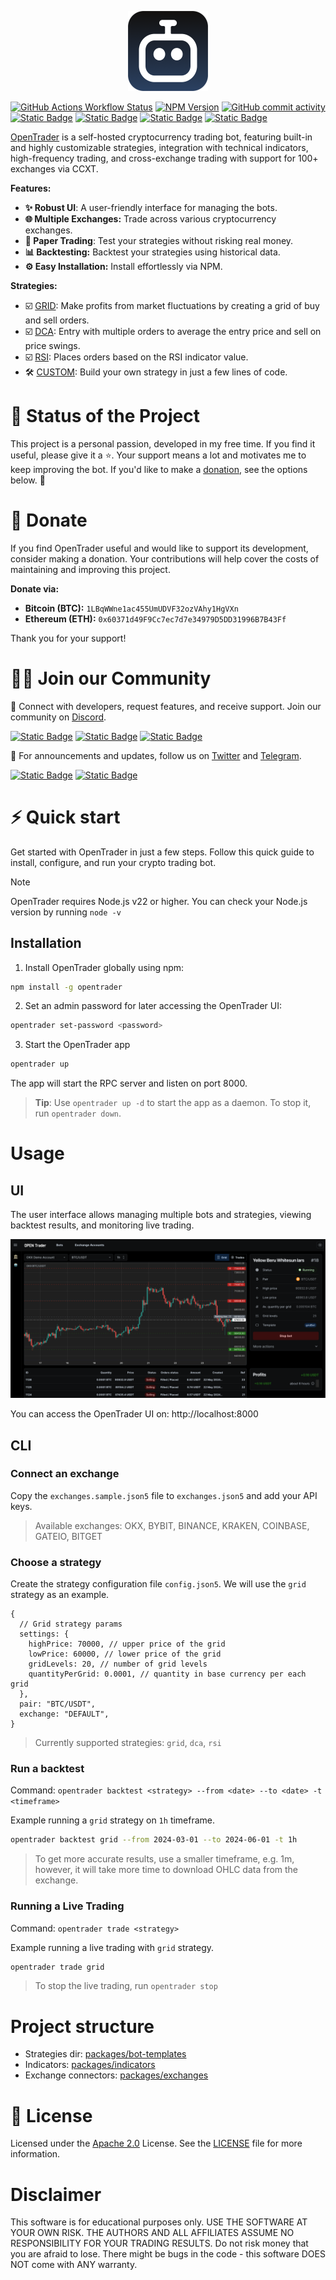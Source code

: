 <p align="center">
  <a href="https://github.com/bludnic/opentrader" title="OpenTrader">
    <img src=".github/images/logo-dark-rounded.png" alt="OpenTrader logo" width="128" />
  </a>
</p>

[![GitHub Actions Workflow Status](https://img.shields.io/github/actions/workflow/status/bludnic/opentrader/dev.yml)](https://github.com/bludnic/opentrader/actions)
[![NPM Version](https://img.shields.io/npm/v/opentrader?color=blue)](https://www.npmjs.com/package/opentrader)
[![GitHub commit activity](https://img.shields.io/github/commit-activity/m/bludnic/opentrader)](https://github.com/bludnic/opentrader/graphs/contributors)
[![Static Badge](https://img.shields.io/badge/Twitter-black?logo=X&color=white&logoColor=black)](https://x.com/intent/follow?screen_name=OpenTraderLabs)
[![Static Badge](https://img.shields.io/badge/Discord-white?logo=Discord)](https://discord.gg/RS7y3ffvvG)
[![Static Badge](https://img.shields.io/badge/Reddit-white?logo=Reddit)](https://www.reddit.com/r/OpenTrader)
[![Static Badge](https://img.shields.io/badge/Telegram-white?logo=Telegram)](https://t.me/+cJLNxLSjcW83Njgy)

[OpenTrader](https://github.com/bludnic/opentrader) is a self-hosted cryptocurrency trading bot, featuring built-in and highly customizable strategies, integration with technical indicators, high-frequency trading, and cross-exchange trading with support for 100+ exchanges via CCXT.

**Features:**

- **✨ Robust UI**: A user-friendly interface for managing the bots.
- **🌐 Multiple Exchanges:** Trade across various cryptocurrency exchanges.
- **📝 Paper Trading**: Test your strategies without risking real money.
- **📊 Backtesting:** Backtest your strategies using historical data.
- **⚙️ Easy Installation:** Install effortlessly via NPM.

**Strategies:**

- ☑️ [GRID](packages/bot-templates/src/templates/grid-bot.ts): Make profits from market fluctuations by creating a grid of buy and sell orders.
- ☑️ [DCA](packages/bot-templates/src/templates/dca.ts): Entry with multiple orders to average the entry price and sell on price swings.
- ☑️ [RSI](packages/bot-templates/src/templates/rsi.ts): Places orders based on the RSI indicator value.
- 🛠️ [CUSTOM](https://github.com/Open-Trader/custom-strategy): Build your own strategy in just a few lines of code.

# 💓 Status of the Project

This project is a personal passion, developed in my free time. If you find it useful, please give it a ⭐️. Your support means a lot and motivates me to keep improving the bot. If you'd like to make a [donation](#Donate), see the options below. 💖

# 🍩 Donate

If you find OpenTrader useful and would like to support its development, consider making a donation. Your contributions will help cover the costs of maintaining and improving this project.

**Donate via:**

- **Bitcoin (BTC):** `1LBqWWne1ac455UmUDVF32ozVAhy1HgVXn`
- **Ethereum (ETH):** `0x60371d49F9Cc7ec7d7e34979D5DD31996B7B43Ff`

Thank you for your support!

# 👋🏻 Join our Community

👥 Connect with developers, request features, and receive support. Join our community on [Discord](https://discord.gg/RS7y3ffvvG).

[![Static Badge](https://img.shields.io/badge/Discord-white?logo=Discord&style=for-the-badge&color=white&logoColor=7289da)](https://discord.gg/RS7y3ffvvG)
[![Static Badge](https://img.shields.io/badge/Telegram-white?logo=Telegram&style=for-the-badge&color=white)](https://t.me/+cJLNxLSjcW83Njgy)
[![Static Badge](https://img.shields.io/badge/Reddit-white?logo=Reddit&style=for-the-badge&color=white)](https://www.reddit.com/r/OpenTrader)

🔔 For announcements and updates, follow us on [Twitter](https://twitter.com/intent/follow?screen_name=OpenTraderLabs) and [Telegram](https://t.me/opentrader_pro).

[![Static Badge](https://img.shields.io/badge/Twitter-white?logo=X&style=for-the-badge&color=black)](https://twitter.com/intent/follow?screen_name=OpenTraderLabs)
[![Static Badge](https://img.shields.io/badge/Telegram-white?logo=Telegram&style=for-the-badge&color=24A1DE&logoColor=white)](https://t.me/opentrader_pro)

# ⚡️ Quick start

Get started with OpenTrader in just a few steps. Follow this quick guide to install, configure, and run your crypto trading bot.

> [!NOTE]
> OpenTrader requires Node.js v22 or higher. You can check your Node.js version by running `node -v`

## Installation

1. Install OpenTrader globally using npm:

```bash
npm install -g opentrader
```

2. Set an admin password for later accessing the OpenTrader UI:

```bash
opentrader set-password <password>
```

3. Start the OpenTrader app

```bash
opentrader up
```

The app will start the RPC server and listen on port 8000.

> **Tip**: Use `opentrader up -d` to start the app as a daemon. To stop it, run `opentrader down`.

# Usage

## UI

The user interface allows managing multiple bots and strategies, viewing backtest results, and monitoring live trading.

![UI Preview](.github/images/ui.png)

You can access the OpenTrader UI on: http://localhost:8000

## CLI

### Connect an exchange

Copy the `exchanges.sample.json5` file to `exchanges.json5` and add your API keys.

> Available exchanges: OKX, BYBIT, BINANCE, KRAKEN, COINBASE, GATEIO, BITGET

### Choose a strategy

Create the strategy configuration file `config.json5`. We will use the `grid` strategy as an example.

```json5
{
  // Grid strategy params
  settings: {
    highPrice: 70000, // upper price of the grid
    lowPrice: 60000, // lower price of the grid
    gridLevels: 20, // number of grid levels
    quantityPerGrid: 0.0001, // quantity in base currency per each grid
  },
  pair: "BTC/USDT",
  exchange: "DEFAULT",
}
```

> Currently supported strategies: `grid`, `dca`, `rsi`

### Run a backtest

Command: `opentrader backtest <strategy> --from <date> --to <date> -t <timeframe>`

Example running a `grid` strategy on `1h` timeframe.

```bash
opentrader backtest grid --from 2024-03-01 --to 2024-06-01 -t 1h
```

> To get more accurate results, use a smaller timeframe, e.g. 1m, however, it will take more time to download OHLC data from the exchange.

### Running a Live Trading

Command: `opentrader trade <strategy>`

Example running a live trading with `grid` strategy.

```bash
opentrader trade grid
```

> To stop the live trading, run `opentrader stop`

# Project structure

- Strategies dir: [packages/bot-templates](/packages/bot-templates/src/templates)
- Indicators: [packages/indicators](/packages/indicators/src/indicators)
- Exchange connectors: [packages/exchanges](/packages/exchanges/src/exchanges)

# 🪪 License

Licensed under the [Apache 2.0](http://www.apache.org/licenses/LICENSE-2.0) License. See the [LICENSE](LICENSE) file for more information.

# Disclaimer

This software is for educational purposes only. USE THE SOFTWARE AT YOUR OWN RISK. THE AUTHORS AND ALL AFFILIATES ASSUME NO RESPONSIBILITY FOR YOUR TRADING RESULTS. Do not risk money that you are afraid to lose. There might be bugs in the code - this software DOES NOT come with ANY warranty.
